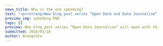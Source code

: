```yaml
---
news_title: Who is the one speeding?
text: "<p><strong>New blog post series “Open Data and Data Journalism” will open with this post. The goal of this series is to analyze open data and give examples of what can be answered. Mainly I will use open data from <a href=\"https://github.com/okestonia/opendata-issue-tracker/issues\" class=\"ext\">OKEE Github</a><span class=\"ext\"></span>, here you can add your open data needs and known sources. First post will be about Estonian Police data bounded with Road Administration data to answer hypothesis about speeding.</strong></p><p>In Estonia people know that young guys with BMWs are the ones who are speeding. But is it just a rumor or can we back it up with data?</p><p>Since the end of last year Estonian police publishes crime data to their website, this includes speeding tickets.</p><p>In 2017 there were almost 34 thousand registered speedings what is much less than previous years. Because of Estonia Presidency of the Council of the European Union police didn’t have so much resources to contribute to traffic supervision.</p><p>Of those speedings 89% were made with cars and 78% with cars that were registered in Estonia. Those are the one we look closer.</p><p>The top car makes for speeding:</p><ol><li>BMW</li><li>VOLKSWAGEN</li><li>AUDI</li><li>TOYOTA</li><li>MERCEDES-BENZ</li></ol><p>But those cars are really popular in Estonia. Do BMW owners speed more than others? For that we will look into cars registered in Estonia. Data is available on the Road Administration website.</p><blockquote><p>How to read this graph? Each point in the graph is one car make. On X-axis there are the number of cars registered in Estonia and on Y-axis the number of registered speedings with this make. The make that is to the far right is the most popular car in Estonia. The further up is the point, the more speedings does the make have. The grey line shows the Estonian average (37 speedings for 1000 cars). If the make is higher than the line, then with that make more speedings are done than average. If it is below the line, then less than average.</p></blockquote><iframe id=\"joonis\"  src=\"/img/visualizations/mark_eng.html\" width=\"100%\" height=\"550px\" frameborder=\"0\"></iframe><p>In the graph there are all the makes that have more than 10&nbsp;000 cars, the rest are under „other”.</p><p>The speedings vary depending on the car make. If it didn’t all makes would be on the line.</p><p>The furthest make from the line is BMW. This means the BMW is used for speeding most often – 74 speedings for 1000 cars. Volkswagen stays on the other side of the line, it is used less than average (33 speedings for 1000 cars). And it is in speeding top only because it is the most popular make in Estonia.</p><p>In reality, there are some marks that are even more popular for speeding than BMW but don’t have so many cars in Estonia. For example Porche and Lexus with 118 and 85 speedings to 1000 cars accordingly.</p><p>Interesting remark: There were fewer speedings in 2017 than there were in 2016, but the registered car number has gone up by more than 20 thousand. The speeding rate has fallen because of both reasons.</p><p>But what about the theory of the young men?</p><p>The most speedings are from men in their 26-34. It’s not reasonable to look only absolute numbers. There are many drivers in that group.</p><p>For more honest picture we should look at speedings per 1000 drivers or at least driving license owners. Road Administration doesn’t give out that data with regularity. When we can get that data, we can answer that question.</p><p>What else can be investigated in police data? Are there any other datasets that this can be bound to?&nbsp;</p><p>The Open Data Portal's content is created as part of the EU structural funds' programme 'Raising Awareness of Information Society' which is financed through the EU Regional Development Fund. Project activities are carried out by the Open Knowledge Estonia NGO.&nbsp;&nbsp;</p><blockquote><p>Sources:</p><p><a href=\"https://github.com/okestonia/Data-Viz-Protos/tree/master/kiiruseyletamine\" class=\"ext\">https://github.com/okestonia/Data-Viz-Protos/tree/master/kiiruseyletamine</a><span class=\"ext\"></span></p><p><a href=\"https://opendata.smit.ee/ppa/csv/liiklusjarelevalve_2.csv\" target=\"_blank\" class=\"ext\">https://opendata.smit.ee/ppa/csv/liiklusjarelevalve_2.csv</a><span class=\"ext\"></span></p><p><a href=\"https://www.mnt.ee/sites/default/files/content-editors/Failid/statistika/s6idukid/arvel-m1_311217.xlsx\" class=\"ext\">https://www.mnt.ee/sites/default/files/content-editors/Failid/statistika/s6idukid/arvel-m1_311217.xlsx</a><span class=\"ext\"></span></p><p><a href=\"https://www.mnt.ee/sites/default/files/content-editors/Failid/statistika/s6idukid/arvel_m1-311216_maht.csv\" class=\"ext\">https://www.mnt.ee/sites/default/files/content-editors/Failid/statistika/s6idukid/arvel_m1-311216_maht.csv</a><span class=\"ext\"></span></p></blockquote>"
preview_img: speeding.PNG
tags: []
preview: New blog post series “Open Data Journalism” will open with this post. The goal of this series is to analyze open data and give examples of what can be answered. Mainly I will use open data from OKEE Github, here you can add your open data needs and known sources. First post will be about Estonian Police data bounded with Road Administration data to answer hypothesis about speeding.
submitted: 2018/03/18
author: Annegrete
---
```

